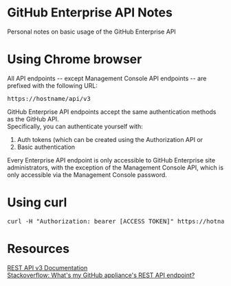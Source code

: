 # GitHub Enterprise API Notes
Personal notes on basic usage of the GitHub Enterprise API

# Using Chrome browser
All API endpoints -- except Management Console API endpoints -- are prefixed with the following URL:

<pre>
https://hostname/api/v3
</pre>

GitHub Enterprise API endpoints accept the same authentication methods as the GitHub API.<br>
Specifically, you can authenticate yourself with:<br>

1) Auth tokens (which can be created using the Authorization API or<br>
2) Basic authentication<br>

Every Enterprise API endpoint is only accessible to GitHub Enterprise site administrators, with the exception of the Management Console API, which is only accessible via the Management Console password.


# Using curl
<pre>
curl -H "Authorization: bearer [ACCESS_TOKEN]" https://hotname/api/v3/organizations
</pre>

# Resources
[REST API v3 Documentation](https://developer.github.com/v3/)
<br>
[Stackoverflow: What's my GitHub appliance's REST API endpoint?](https://stackoverflow.com/questions/36503800/whats-my-github-appliances-rest-api-endpoint)
